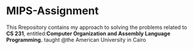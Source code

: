 # MIPS-Assignment
This Rrepository contains my approach to solving the problems related to **CS 231**, entitled:**Computer Organization and Assembly Language Programming.** taught @the American University in Cairo
